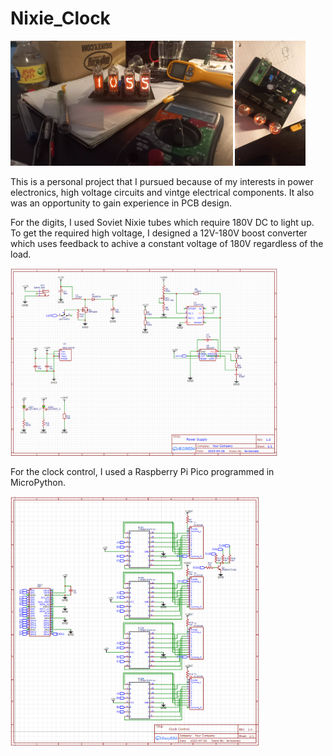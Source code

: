 # Nixie_Clock  

<img src="./images/nixie clock.jpg" height="200"  /> <img src="./images/nixie board.jpg" height="200"  />
  
This is a personal project that I pursued because of my interests in power electronics, high voltage circuits and vintge electrical components. It also was an opportunity to gain experience in PCB design.

For the digits, I used Soviet Nixie tubes which require 180V DC to light up.  
To get the required high voltage, I designed a 12V-180V boost converter which uses feedback to achive a constant voltage of 180V regardless of the load.

<img src="./images/Picture4.png" height="300"  />

For the clock control, I used a Raspberry Pi Pico programmed in MicroPython.  

<img src="./images/Picture5.png" height="400"  />
